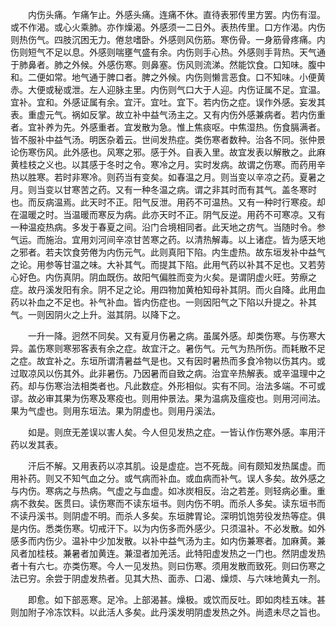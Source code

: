 <!-- { "loadSidebar": true } -->
　　内伤头痛。乍痛乍止。外感头痛。连痛不休。直待表邪传里方罢。内伤有湿。或不作渴。或心火乘肺。亦作燥渴。外感须一二日外。表热传里。口方作渴。内伤则热伤气。四肢沉困无力。倦怠嗜卧。外感则风伤筋。寒伤骨。一身筋骨疼痛。内伤则短气不足以息。外感则喘壅气盛有余。内伤则手心热。外感则手背热。天气通于肺鼻者。肺之外候。外感伤寒。则鼻塞。伤风则流涕。然能饮食。口知味。腹中和。二便如常。地气通于脾口者。脾之外候。内伤则懒言恶食。口不知味。小便黄赤。大便或秘或泄。左人迎脉主里。内伤则气口大于人迎。内伤证属不足。宜温。宜补。宜和。外感证属有余。宜汗。宜吐。宜下。若内伤之症。误作外感。妄发其表。重虚元气。祸如反掌。故立补中益气汤主之。又有内伤外感兼病者。若内伤重者。宜补养为先。外感重者。宜发散为急。惟上焦痰呕。中焦湿热。伤食膈满者。皆不服补中益气汤。明医杂着云。世间发热症。类伤寒者数种。治各不同。张仲景论伤寒伤风。此外感也。风寒之邪。感于外。自表入里。故宜发表以解散之。此麻黄桂枝之义也。以其感于冬时之令。寒冷之月。实时发病。故谓之伤寒。而药用辛热以胜寒。若时非寒冷。则药当有变矣。如春温之月。则当变以辛凉之药。夏暑之月。则当变以甘寒苦之药。又有一种冬温之病。谓之非其时而有其气。盖冬寒时也。而反病温焉。此天时不正。阳气反泄。用药不可温热。又有一种时行寒疫。却在温暖之时。当温暖而寒反为病。此亦天时不正。阴气反逆。用药不可寒凉。又有一种温疫热病。多发于春夏之间。沿门合境相同者。此天地之疠气。当随时令。参气运。而施治。宜用刘河间辛凉甘苦寒之药。以清热解毒。以上诸症。皆为感天地之邪者。若夫饮食劳倦为内伤元气。此则真阳下陷。内生虚热。故东垣发补中益气之论。用参等甘温之味。大补其气。而提其下陷。此用气药以补其不足也。又若劳心好色。内伤真阴。阴血既伤。故阳气偏胜而变为火矣。是谓阴虚火旺。劳瘵之症。故丹溪发阳有余。阴不足之论。用四物加黄柏知母补其阴。而火自降。此用血药以补血之不足也。补气补血。皆内伤症也。一则因阳气之下陷以升提之。补其气。一则因阴火之上升。滋其阴。以降下之。

　　一升一降。迥然不同矣。又有夏月伤暑之病。虽属外感。却类伤寒。与伤寒大异。盖伤寒则寒邪客表有余之症。故宜汗之。暑伤气。元气为热所伤。而耗散不足之症。故宜补之。东垣所谓清暑益气是也。又有因时暑热而多食冷物以伤其内。或过取凉风以伤其外。此非暑伤。乃因暑而自致之病。治宜辛热解表。或辛温理中之药。却与伤寒治法相类者也。凡此数症。外形相似。实有不同。治法多端。不可或谬。故必审其果为伤寒及寒疫也。则用仲景法。果为温病及瘟疫也。则用河间法。果为气虚也。则用东垣法。果为阴虚也。则用丹溪法。

　　如是。则庶无差误以害人矣。今人但见发热之症。一皆认作伤寒外感。率用汗药以发其表。

　　汗后不解。又用表药以凉其肌。设是虚症。岂不死哉。间有颇知发热属虚。而用补药。则又不知气血之分。或气病而补血。或血病而补气。误人多矣。故外感之与内伤。寒病之与热病。气虚之与血虚。如冰炭相反。治之若差。则轻病必重。重病不救矣。医贯曰。读伤寒而不读东垣书。则内伤不明。而杀人多矣。读东垣书而不读丹溪书。则阴虚不明。而杀人多矣。东垣脾胃论。深明饥饱劳役发热等症。俱是内伤。悉类伤寒。切戒汗下。以为内伤多而外感少。只须温补。不必发散。如外感多而内伤少。温补中少加发散。以补中益气汤为主。如内伤兼寒者。加麻黄。兼风者加桂枝。兼暑者加黄连。兼湿者加羌活。此特阳虚发热之一门也。然阴虚发热者十有六七。亦类伤寒。今人一见发热。则曰伤寒。须用发散而致死。则曰伤寒之法已穷。余尝于阴虚发热者。见其大热、面赤、口渴、燥烦、与六味地黄丸一剂。

　　即愈。如下部恶寒。足冷。上部渴甚。燥极。或饮而反吐。即如肉桂五味。甚则加附子冷冻饮料。以此活人多矣。此丹溪发明阴虚发热之外。尚遗未尽之旨也。

　　
